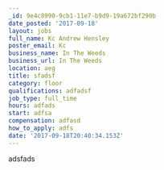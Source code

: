 ```yaml
---
_id: 9e4c8990-9cb1-11e7-b9d9-19a672bf290b
date_posted: '2017-09-18'
layout: jobs
full_name: Kc Andrew Hensley
poster_email: Kc
business_name: In The Weeds
business_url: In The Weeds
location: aeg
title: sfadsf
category: floor
qualifications: adfadsf
job_type: full_time
hours: adfads
start: adfsa
compensation: adfasd
how_to_apply: adfs
date: '2017-09-18T20:40:34.153Z'
---
```

adsfads

